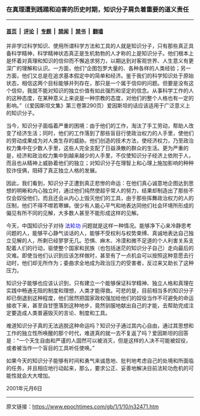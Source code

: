### 在真理遭到践踏和迫害的历史时期，知识分子肩负着重要的道义责任

---

#### [首页](../../../..?n32471) &nbsp;|&nbsp; [评论](../../../../../epoch-comment?n32471) &nbsp;|&nbsp; [专题](../../../../../epoch-special?n32471) &nbsp;|&nbsp; [禁闻](../../../../../epoch-news?n32471) &nbsp;|&nbsp; [禁书](../../../../../books?n32471) &nbsp;|&nbsp; [翻墙](https://github.com/gfw-breaker/nogfw/blob/master/README.md?n32471)


<div class="post_content" id="artbody" itemprop="articleBody">
 <!-- article content begin -->
 <p>
  并非学过科学知识、使用所谓科学方法和工具的人就是知识分子，只有那些真正具备科学精神，科学精神状态真正是生机勃勃的人才称的上是知识分子。他们根本上是怀着对真理和知识的信仰而不懈追求努力，以期达到对客观世界、人生意义有更深广的理解和认识。一方面，他们“企图包罗大量的、各种各样的人类经验；另一方面，他们又总是在追求基本假定中的简单和经济。鉴于我们的科学知识处于原始状态，相信这两个目标能够并列存在，那只是一个属于信仰的问题。但要是没有这个信仰，我就不能对知识的独立价值有如此强烈和坚定的信念。从事科学工作的人的这种态度，在某种意义上来说是一种宗教的态度，对他们的整个人格也有一定的影响。”（《爱因斯坦文集》第三卷第290页）爱因斯坦的话应该适用于广泛意义上的知识分子。
 </p>
 <p>
  当今，知识分子面临着严重的困境：由于他们的工作，淘汰了手工劳动，帮助人改变了经济生活；同时，他们的工作落到了那些盲目行使政治权力的人手里，使他们的劳动成果成为对人类生存的威胁。他们创造的技术方法，使经济权力，乃至政治权力集中在少数人手里，这些人完全支配了日益涣散的群众的生活。更为严重的是，经济和政治权力集中到越来越少的人手里，不仅使知识分子经济上依附于人，而且也从精神上威胁着他们的独立；对知识分子在理智上和心理上施加影响的种种狡诈伎俩，阻碍了真正独立人格的发展。
 </p>
 <p>
  因此，我们看到，知识分子正遭到真正悲惨的命运：在他们真心诚意地企图达到思想的明晰和内心独立时，通过他们纯然使超乎常人的努力，结果却制造出了那些不仅会奴役他们，而且还会从内心上毁灭他们的工具，由于那些挥舞政治权力的人的压制，他们不得不噤若寒蝉。很少有人能心平气和地表达同他们社会环境所形成的偏见有所不同的见解，大多数人甚至不能形成这样的见解。
 </p>
 <p>
  今天，中国知识分子对待
  <ok href="http://falundafa.org">
   <font color="blue">
    法轮功
   </font>
  </ok>
  问题就是这样一种情况。能够净下心来冷静思考问题的人，能够平心静气谈话的人，能够不受权利与权势束缚、真诚地表达自己独立见解的人，所剩已经寥寥无几。恐惧、麻木、冷漠和微不足道的个人利害关系支配着人们的行动，驱使整个国家和民族（也包括迷茫的知识分子自己）走向最后的灾难。即使当他们认识到应该怎样做时，甚至有了一点机会可以按照这种意愿去行动时，他们却无所作为；委曲求全地成为政治压力的受害者，反过来又助长了这种压力。
 </p>
 <p>
  知识分子能够也应该认识到，只有建立一个能够保证科学精神、独立人格和真理在实践中畅通无阻的制度和理想，人类才能得救。可悲的是，目前相当多的知识分子却已倒退到这种程度，他们居然把国家政权强加给他们的奴役当作不可避免的命运接收下来，甚至自甘堕落到这种地步，竟然驯服地献出自己的才能，去帮助完成注定要造成人类普遍毁灭的言论、制度和工具。
 </p>
 <p>
  难道知识分子真的无法逃脱这种命运吗？知识分子通过其内心自由，通过其思想和工作的独立性所唤醒的那个时代，难道真的就一去不复返了吗？爱因斯坦的回答是：“一个天生自由和严谨的人固然可以被消灭，但是这样的人决不可能被奴役，或者被当作一个盲目的工具听任使唤。”
 </p>
 <p>
  如果今天的知识分子能够有时间和勇气来诚恳地、批判地考虑自己的处境和所面临的任务，并且相应地行动起来，那么，要求公正、妥善地解决目前法轮功危机的可能性就会大大增加。
 </p>
 <p>
  2001年元月6日
 </p>
 <!-- article content end -->
 <div id="below_article_ad">
 </div>
</div>


---

原文链接：https://www.epochtimes.com/gb/1/1/10/n32471.htm